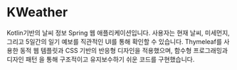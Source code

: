 # KWeather

Kotlin기반의 날씨 정보 Spring 웹 애플리케이션입니다. 사용자는 현재 날씨, 미세먼지, 그리고 5일간의 일기 예보를 직관적인 UI를 통해 확인할 수 있습니다. Thymeleaf를 사용한 동적 웹 템플릿과
CSS 기반의 반응형 디자인을 적용했으며, 함수형 프로그래밍과 디자인 패턴 을 통해 구조적이고 유지보수하기 쉬운 코드를 구현했습니다.
